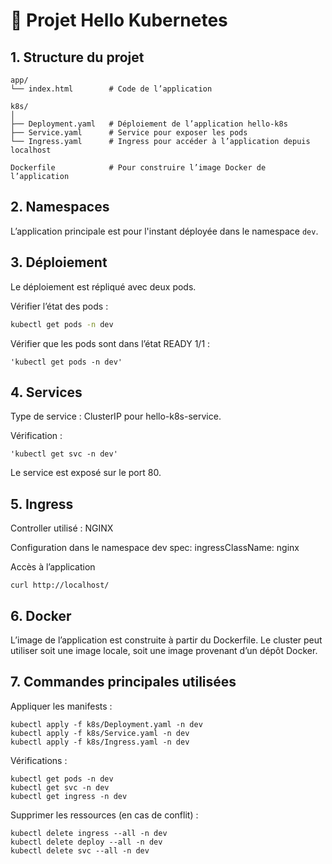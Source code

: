 # 🧩 Projet Hello Kubernetes

## 1. Structure du projet

```
app/   
└── index.html        # Code de l’application

k8s/
│
├── Deployment.yaml   # Déploiement de l’application hello-k8s
├── Service.yaml      # Service pour exposer les pods
└── Ingress.yaml      # Ingress pour accéder à l’application depuis localhost

Dockerfile            # Pour construire l’image Docker de l’application
```

## 2. Namespaces

L’application principale est pour l'instant déployée dans le namespace `dev`.

## 3. Déploiement

Le déploiement est répliqué avec deux pods.  

Vérifier l’état des pods :

```bash
kubectl get pods -n dev
```


Vérifier que les pods sont dans l’état READY 1/1 :
```
'kubectl get pods -n dev'
```
## 4. Services

Type de service : ClusterIP pour hello-k8s-service.

Vérification : 
````
'kubectl get svc -n dev'
````

Le service est exposé sur le port 80.

## 5. Ingress

Controller utilisé : NGINX

Configuration dans le namespace dev
spec:
  ingressClassName: nginx

Accès à l’application
```
curl http://localhost/
```

## 6. Docker

L’image de l’application est construite à partir du Dockerfile.
Le cluster peut utiliser soit une image locale, soit une image provenant d’un dépôt Docker.

## 7. Commandes principales utilisées
Appliquer les manifests :
```
kubectl apply -f k8s/Deployment.yaml -n dev
kubectl apply -f k8s/Service.yaml -n dev
kubectl apply -f k8s/Ingress.yaml -n dev
```

Vérifications :
```
kubectl get pods -n dev
kubectl get svc -n dev
kubectl get ingress -n dev
```

Supprimer les ressources (en cas de conflit) :

```
kubectl delete ingress --all -n dev
kubectl delete deploy --all -n dev
kubectl delete svc --all -n dev
```